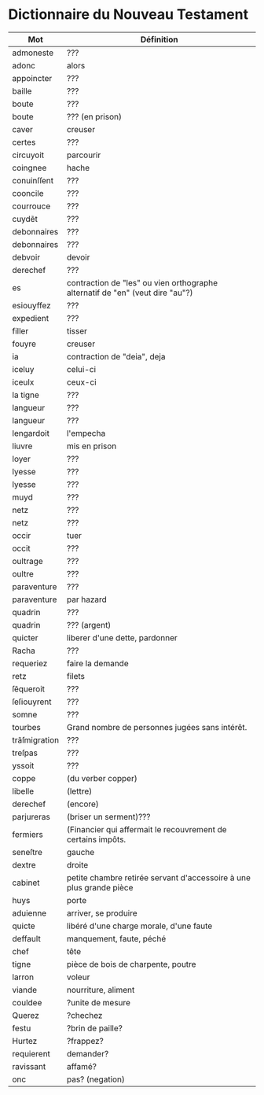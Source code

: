 # Dictionnaire du Nouveau Testament

Mot | Définition
--- | ---
admoneste | ???
adonc | alors
appoincter | ???
baille | ???
boute | ???
boute | ??? (en prison) 
caver | creuser
certes | ???
circuyoit | parcourir
coingnee | hache
conuinſſent | ???
cooncile | ???
courrouce | ???
cuydẽt | ???
debonnaires | ???
debonnaires | ???
debvoir | devoir
derechef | ???
es | contraction de "les" ou vien orthographe alternatif de "en" (veut dire "au"?)
esiouyffez | ???
expedient | ???
filler | tisser
fouyre | creuser
ia | contraction de "deia", deja
iceluy | celui-ci
iceulx | ceux-ci
la tigne | ???
langueur | ???
langueur | ???
lengardoit | l'empecha
liuvre | mis en prison
loyer | ???
lyesse | ???
lyesse | ???
muyd | ???
netz | ???
netz | ???
occir | tuer
occit | ???
oultrage | ???
oultre | ???
paraventure | ???
paraventure | par hazard
quadrin | ???
quadrin | ??? (argent)
quicter | liberer d'une dette, pardonner
Racha | ???
requeriez | faire la demande
retz | filets
ſẽqueroit | ???
ſeſiouyrent | ???
somne | ???
tourbes | Grand nombre de personnes jugées sans intérêt.
trãſmigration | ???
treſpas | ???
yssoit | ???
coppe | (du verber copper)
libelle | (lettre)
derechef | (encore)
parjureras | (briser un serment)???
fermiers | (Financier qui affermait le recouvrement de certains impôts.
seneſtre | gauche
dextre | droite
cabinet | petite chambre retirée servant d'accessoire à une plus grande pièce
huys | porte
aduienne | arriver, se produire
quicte | libéré d'une charge morale, d'une faute
deffault | manquement, faute, péché
chef | tête
tigne | pièce de bois de charpente, poutre
larron | voleur
viande | nourriture, aliment
couldee | ?unite de mesure
Querez | ?chechez
festu | ?brin de paille?
Hurtez | ?frappez?
requierent | demander?
ravissant | affamé?
onc | pas? (negation)